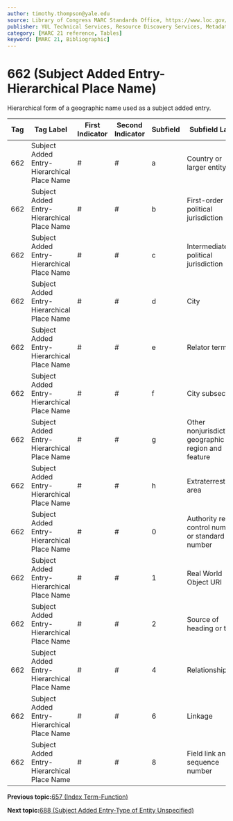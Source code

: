 ```yaml
---
author: timothy.thompson@yale.edu
source: Library of Congress MARC Standards Office, https://www.loc.gov/marc/bibliographic/bd662.html
publisher: YUL Technical Services, Resource Discovery Services, Metadata Services Unit
category: [MARC 21 reference, Tables]
keyword: [MARC 21, Bibliographic]
---
```


# 662 \(Subject Added Entry-Hierarchical Place Name\)

Hierarchical form of a geographic name used as a subject added entry.

|Tag|Tag Label|First Indicator|Second Indicator|Subfield|Subfield Label|Repeatable|
|---|---------|---------------|----------------|--------|--------------|----------|
|662|Subject Added Entry-Hierarchical Place Name|\#|\#|a|Country or larger entity|T|
|662|Subject Added Entry-Hierarchical Place Name|\#|\#|b|First-order political jurisdiction|F|
|662|Subject Added Entry-Hierarchical Place Name|\#|\#|c|Intermediate political jurisdiction|T|
|662|Subject Added Entry-Hierarchical Place Name|\#|\#|d|City|F|
|662|Subject Added Entry-Hierarchical Place Name|\#|\#|e|Relator term|T|
|662|Subject Added Entry-Hierarchical Place Name|\#|\#|f|City subsection|T|
|662|Subject Added Entry-Hierarchical Place Name|\#|\#|g|Other nonjurisdictional geographic region and feature|T|
|662|Subject Added Entry-Hierarchical Place Name|\#|\#|h|Extraterrestrial area|T|
|662|Subject Added Entry-Hierarchical Place Name|\#|\#|0|Authority record control number or standard number|T|
|662|Subject Added Entry-Hierarchical Place Name|\#|\#|1|Real World Object URI|T|
|662|Subject Added Entry-Hierarchical Place Name|\#|\#|2|Source of heading or term|F|
|662|Subject Added Entry-Hierarchical Place Name|\#|\#|4|Relationship|T|
|662|Subject Added Entry-Hierarchical Place Name|\#|\#|6|Linkage|F|
|662|Subject Added Entry-Hierarchical Place Name|\#|\#|8|Field link and sequence number|T|

**Previous topic:**[657 \(Index Term-Function\)](../tables/657_bib_table.md)

**Next topic:**[688 \(Subject Added Entry-Type of Entity Unspecified\)](../tables/688_bib_table.md)


